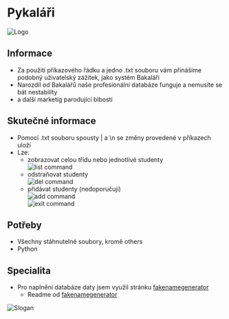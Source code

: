 
[//]: # (Made by ostSTRUPpen)

# Pykaláři <br/>
![Logo](./others/pykalari_logo.png) <br/>
## Informace <br/>
* Za použití příkazového řádku a jedno .txt souboru vám přinášíme podobný uživatelský zážitek, jako systém Bakaláři <br/>
* Narozdíl od Bakalářů naše profesionální databáze funguje a nemusíte se bát nestability <br/>
* a další marketig parodující blbosti <br/>
## Skutečné informace <br/>
* Pomocí .txt souboru spousty | a \n se změny provedené v příkazech uloží <br/>
* Lze: <br/>
  * zobrazovat celou třídu nebo jednotlivé studenty <br/>
    ![list command](./others/list.png) <br/>
  * odstraňovat studenty <br/>
  ![del command](./others/del.png) <br/>
  * přidávat studenty (nedoporučuji) <br/>
  ![add command](./others/add.png) <br/>
  ![exit command](./others/exit.png) <br/>
## Potřeby <br/>
* Všechny stáhnutelné soubory, kromě others <br/>
* Python <br/>
## Specialita <br/>
* Pro naplnění databáze daty jsem využil stránku [fakenamegenerator](https://www.fakenamegenerator.com/ 'Stránka ze které jsou všechna data') <br/>
  * Readme od [fakenamegenerator](.others\fake_names_generator_readme.txt)

![Slogan](./others/pykalari_slogan.png) <br/>
